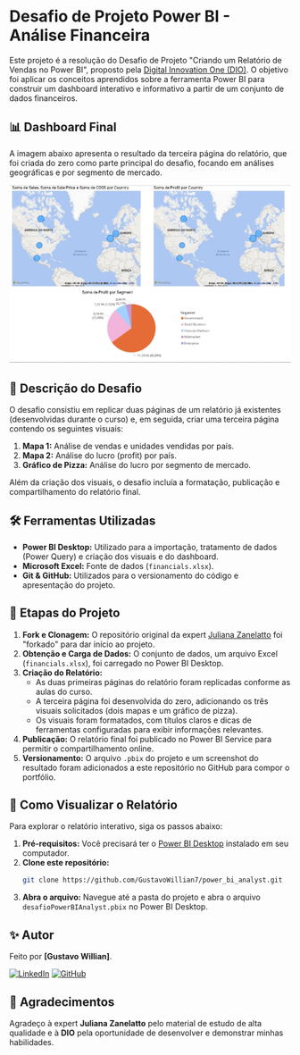 # Desafio de Projeto Power BI - Análise Financeira

Este projeto é a resolução do Desafio de Projeto "Criando um Relatório de Vendas no Power BI", proposto pela [Digital Innovation One (DIO)](https://dio.me/). O objetivo foi aplicar os conceitos aprendidos sobre a ferramenta Power BI para construir um dashboard interativo e informativo a partir de um conjunto de dados financeiros.

## 📊 Dashboard Final

A imagem abaixo apresenta o resultado da terceira página do relatório, que foi criada do zero como parte principal do desafio, focando em análises geográficas e por segmento de mercado.

![Dashboard da Terceira Página](img/desafioPowerBIAnalyst.jpg)

## 🎯 Descrição do Desafio

O desafio consistiu em replicar duas páginas de um relatório já existentes (desenvolvidas durante o curso) e, em seguida, criar uma terceira página contendo os seguintes visuais:

1.  **Mapa 1:** Análise de vendas e unidades vendidas por país.
2.  **Mapa 2:** Análise do lucro (profit) por país.
3.  **Gráfico de Pizza:** Análise do lucro por segmento de mercado.

Além da criação dos visuais, o desafio incluía a formatação, publicação e compartilhamento do relatório final.

## 🛠️ Ferramentas Utilizadas

- **Power BI Desktop:** Utilizado para a importação, tratamento de dados (Power Query) e criação dos visuais e do dashboard.
- **Microsoft Excel:** Fonte de dados (`financials.xlsx`).
- **Git & GitHub:** Utilizados para o versionamento do código e apresentação do projeto.

## 📝 Etapas do Projeto

1.  **Fork e Clonagem:** O repositório original da expert [Juliana Zanelatto](https://github.com/julianazanelatto) foi "forkado" para dar início ao projeto.
2.  **Obtenção e Carga de Dados:** O conjunto de dados, um arquivo Excel (`financials.xlsx`), foi carregado no Power BI Desktop.
3.  **Criação do Relatório:**
    - As duas primeiras páginas do relatório foram replicadas conforme as aulas do curso.
    - A terceira página foi desenvolvida do zero, adicionando os três visuais solicitados (dois mapas e um gráfico de pizza).
    - Os visuais foram formatados, com títulos claros e dicas de ferramentas configuradas para exibir informações relevantes.
4.  **Publicação:** O relatório final foi publicado no Power BI Service para permitir o compartilhamento online.
5.  **Versionamento:** O arquivo `.pbix` do projeto e um screenshot do resultado foram adicionados a este repositório no GitHub para compor o portfólio.

## 🚀 Como Visualizar o Relatório

Para explorar o relatório interativo, siga os passos abaixo:

1.  **Pré-requisitos:** Você precisará ter o [Power BI Desktop](https://powerbi.microsoft.com/pt-br/desktop/) instalado em seu computador.
2.  **Clone este repositório:**
    ```bash
    git clone https://github.com/GustavoWillian7/power_bi_analyst.git
    ```
3.  **Abra o arquivo:** Navegue até a pasta do projeto e abra o arquivo `desafioPowerBIAnalyst.pbix` no Power BI Desktop.

## ✨ Autor

Feito por **[Gustavo Willian]**.

[![LinkedIn](https://img.shields.io/badge/LinkedIn-0077B5?style=for-the-badge&logo=linkedin&logoColor=white)](https://www.linkedin.com/in/gustavo-willian-867605230/)
[![GitHub](https://img.shields.io/badge/GitHub-181717?style=for-the-badge&logo=github&logoColor=white)](https://github.com/GustavoWillian7)

## 🙏 Agradecimentos

Agradeço à expert **Juliana Zanelatto** pelo material de estudo de alta qualidade e à **DIO** pela oportunidade de desenvolver e demonstrar minhas habilidades.
